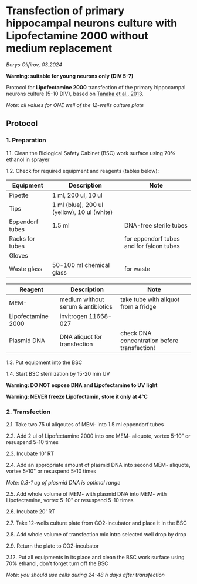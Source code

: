 Transfection of primary hippocampal neurons culture with Lipofectamine 2000 without medium replacement
=================================================

*Borys Olifirov, 03.2024*

**Warning: suitable for young neurons only (DIV 5-7)**

Protocol for **Lipofectamine 2000** transfection of the primary hippocampal neurons culture (5-10 DIV), based on [Tanaka et al., 2013](https://www.nature.com/articles/nprot.2013.171).

*Note: all values for ONE well of the 12-wells culture plate*


## Protocol
### 1. Preparation

1.1. Clean the Biological Safety Cabinet (BSC) work surface using 70% ethanol in sprayer

1.2. Check for required equipment and reagents (tables below):

| **Equipment**   | Description                                 | Note                                     |
| --------------- | ------------------------------------------- | ---------------------------------------- |
| Pipette         | 1 ml, 200 ul, 10 ul                         |                                          |
| Tips            | 1 ml (blue), 200 ul (yellow), 10 ul (white) |                                          |
| Eppendorf tubes | 1.5 ml                                      | DNA-free sterile tubes                   |
| Racks for tubes |                                             | for eppendorf tubes and for falcon tubes |
| Gloves          |                                             |                                          |
| Waste glass     | 50-100 ml chemical glass                    | for waste                                |


| **Reagent**        | Description                        | Note                                         |
| ------------------ | ---------------------------------- | -------------------------------------------- |
| MEM-               | medium without serum & antibiotics | take tube with aliquot from a fridge         |
| Lipofectamine 2000 | invitrogen 11668-027               |                                              |
| Plasmid DNA        | DNA aliquot for transfection       | check DNA concentration before transfection! |

1.3. Put equipment into the BSC
    
1.4. Start BSC sterilization by 15-20 min UV

**Warning: DO NOT expose DNA and Lipofectamine to UV light**

**Warning: NEVER freeze Lipofectamin, store it only at 4°C**

### 2. Transfection
2.1. Take two 75 ul aliqoutes of MEM- into 1.5 ml eppendorf tubes

2.2. Add 2 ul of Lipofectamine 2000 into one MEM- aliquote, vortex 5-10" or resuspend  5-10 times

2.3. Incubate 10' RT

2.4. Add an appropriate amount of plasmid DNA into second MEM- aliquote, vortex 5-10" or resuspend  5-10 times

*Note: 0.3-1 ug of plasmid DNA is optimal range*

2.5. Add whole volume of MEM- with plasmid DNA into MEM- with Lipofectamine, vortex 5-10" or resuspend  5-10 times

2.6. Incubate 20' RT

2.7. Take 12-wells culture plate from CO2-incubator and place it in the BSC

2.8. Add whole volume of transfection mix intro selected well drop by drop   

2.9. Return the plate to CO2-incubator

2.12. Put all equipments in its place and clean the BSC work surface using 70% ethanol, don't forget turn off the BSC

*Note: you should use cells during 24-48 h days after transfection*
